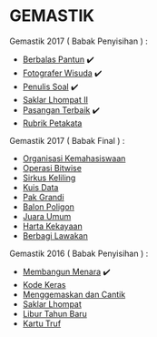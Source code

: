 # GEMASTIK

Gemastik 2017 ( Babak Penyisihan ) :
- [Berbalas Pantun](https://github.com/ajisubarkah/programming-event/tree/master/Gemastik/BerbalasPantun) :heavy_check_mark:
- [Fotografer Wisuda](https://github.com/ajisubarkah/programming-event/tree/master/Gemastik/FotograferWisuda) :heavy_check_mark:
- [Penulis Soal](https://github.com/ajisubarkah/programming-event/tree/master/Gemastik/PenulisSoal) :heavy_check_mark:
- [Saklar Lhompat II](https://github.com/ajisubarkah/programming-event/tree/master/Gemastik/SaklarLhompatII)
- [Pasangan Terbaik](https://github.com/ajisubarkah/programming-event/tree/master/Gemastik/PasanganTerbaik) :heavy_check_mark:
- [Rubrik Petakata](https://github.com/ajisubarkah/programming-event/tree/master/Gemastik/RubrikPetakata)

Gemastik 2017 ( Babak Final ) :
- [Organisasi Kemahasiswaan]()
- [Operasi Bitwise]()
- [Sirkus Keliling]()
- [Kuis Data]()
- [Pak Grandi]()
- [Balon Poligon]()
- [Juara Umum]()
- [Harta Kekayaan]()
- [Berbagi Lawakan]()

Gemastik 2016 ( Babak Penyisihan ) :
- [Membangun Menara](https://github.com/ajisubarkah/programming-event/tree/master/Gemastik/MembangunMenara) :heavy_check_mark:
- [Kode Keras](https://github.com/ajisubarkah/programming-event/tree/master/Gemastik/KodeKeras)
- [Menggemaskan dan Cantik](https://github.com/ajisubarkah/programming-event/tree/master/Gemastik/MenggemaskanDanCantik)
- [Saklar Lhompat](https://github.com/ajisubarkah/programming-event/tree/master/Gemastik/SaklarLhompat)
- [Libur Tahun Baru](https://github.com/ajisubarkah/programming-event/tree/master/Gemastik/LiburTahunBaru)
- [Kartu Truf](https://github.com/ajisubarkah/programming-event/tree/master/Gemastik/KartuTruf)
